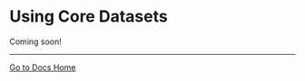 # Using Core Datasets

Coming soon!

---
[Go to Docs Home](https://github.com/iexcloud/docs/blob/main/README.md)